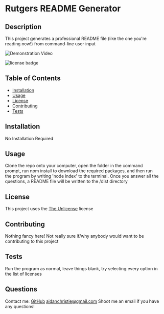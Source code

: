 # Rutgers README Generator

  ## Description
  This project generates a professional README file (like the one you're reading now!) from command-line user input
  
  ![Demonstration Video](https://youtu.be/rBtxV1yKpGE)

  ![license badge](https://img.shields.io/badge/license-The%20Unlicense-green)  

  ## Table of Contents

  - [Installation](#installation)
  - [Usage](#usage)
  - [License](#license)
  - [Contributing](#contributing)
  - [Tests](#tests)

  ## Installation
  No Installation Required

  ## Usage
  Clone the repo onto your computer, open the folder in the command prompt, run npm install to download the required packages, and then run the program by writing 'node index' to the terminal. Once you answer all the questions, a README file will be written to the /dist directory

  ## License
  This project uses the [The Unlicense](https://choosealicense.com/licenses/unlicense/) license

  ## Contributing
  Nothing fancy here! Not really sure if/why anybody would want to be contributing to this project

  ## Tests
  Run the program as normal, leave things blank, try selecting every option in the list of licenses
  
  ## Questions
  Contact me:
  [GitHub](https://github.com/owlbag)
  [aidanchristie@gmail.com](mailto:aidanchristie@gmail.com)
  Shoot me an email if you have any questions!
